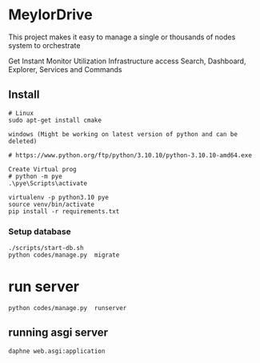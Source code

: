 # MeylorDrive

This project makes it easy to manage a single or thousands of nodes system to orchestrate  

Get Instant 
Monitor Utilization
Infrastructure access 
Search, Dashboard, Explorer, Services and Commands


## Install

```
# Linux
sudo apt-get install cmake

windows (Might be working on latest version of python and can be deleted)

# https://www.python.org/ftp/python/3.10.10/python-3.10.10-amd64.exe

Create Virtual prog
# python -m pye
.\pye\Scripts\activate

virtualenv -p python3.10 pye
source venv/bin/activate
pip install -r requirements.txt
```

### Setup database
```
./scripts/start-db.sh
python codes/manage.py  migrate

```

# run server
```
python codes/manage.py  runserver
```

## running asgi server

`daphne web.asgi:application`

